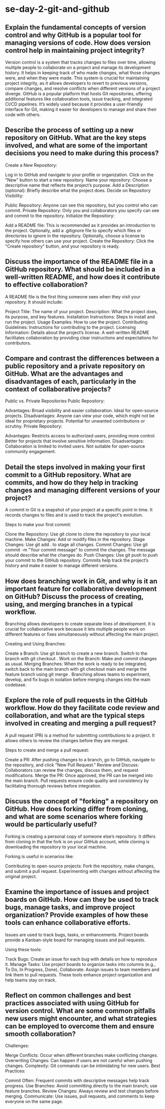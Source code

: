 # se-day-2-git-and-github
## Explain the fundamental concepts of version control and why GitHub is a popular tool for managing versions of code. How does version control help in maintaining project integrity?
Version control is a system that tracks changes to files over time, allowing multiple people to collaborate on a project and manage its development history. It helps in keeping track of who made changes, what those changes were, and when they were made. This system is crucial for maintaining project integrity, as it allows developers to revert to previous versions, compare changes, and resolve conflicts when different versions of a project diverge.
GitHub is a popular platform that hosts Git repositories, offering additional features like collaboration tools, issue tracking, and integrated CI/CD pipelines. It’s widely used because it provides a user-friendly interface for Git, making it easier for developers to manage and share their code with others.
## Describe the process of setting up a new repository on GitHub. What are the key steps involved, and what are some of the important decisions you need to make during this process?
Create a New Repository:

Log in to GitHub and navigate to your profile or organization.
Click on the "New" button to start a new repository.
Name your repository: Choose a descriptive name that reflects the project’s purpose.
Add a Description (optional): Briefly describe what the project does.
Decide on Repository Visibility:

Public Repository: Anyone can see this repository, but you control who can commit.
Private Repository: Only you and collaborators you specify can see and commit to the repository.
Initialize the Repository:

Add a README file: This is recommended as it provides an introduction to the project.
Optionally, add a .gitignore file to specify which files or directories to ignore in the repository.
Optionally, choose a license to specify how others can use your project.
Create the Repository: Click the "Create repository" button, and your repository is ready.

## Discuss the importance of the README file in a GitHub repository. What should be included in a well-written README, and how does it contribute to effective collaboration?
A README file is the first thing someone sees when they visit your repository. It should include:

Project Title: The name of your project.
Description: What the project does, its purpose, and key features.
Installation Instructions: Steps to install and run the project.
Usage Examples: How to use the project.
Contributing Guidelines: Instructions for contributing to the project.
Licensing Information: Details about the project’s license.
A well-written README facilitates collaboration by providing clear instructions and expectations for contributors.

## Compare and contrast the differences between a public repository and a private repository on GitHub. What are the advantages and disadvantages of each, particularly in the context of collaborative projects?
Public vs. Private Repositories
Public Repository:

Advantages:
Broad visibility and easier collaboration.
Ideal for open-source projects.
Disadvantages:
Anyone can view your code, which might not be ideal for proprietary projects.
Potential for unwanted contributions or scrutiny.
Private Repository:

Advantages:
Restricts access to authorized users, providing more control.
Better for projects that involve sensitive information.
Disadvantages:
Collaboration is limited to invited users.
Not suitable for open-source community engagement.

## Detail the steps involved in making your first commit to a GitHub repository. What are commits, and how do they help in tracking changes and managing different versions of your project?
A commit in Git is a snapshot of your project at a specific point in time. It records changes to files and is used to track the project's evolution.

Steps to make your first commit:

Clone the Repository:
Use git clone <repository-url> to clone the repository to your local machine.
Make Changes:
Add or modify files in the repository.
Stage Changes:
Use git add . to stage all changes.
Commit Changes:
Use git commit -m "Your commit message" to commit the changes. The message should describe what the changes do.
Push Changes:
Use git push to push your commit to the GitHub repository.
Commits help track the project’s history and make it easier to manage different versions.

## How does branching work in Git, and why is it an important feature for collaborative development on GitHub? Discuss the process of creating, using, and merging branches in a typical workflow.
Branching allows developers to create separate lines of development. It is crucial for collaborative work because it lets multiple people work on different features or fixes simultaneously without affecting the main project.

Creating and Using Branches:

Create a Branch:
Use git branch <branch-name> to create a new branch.
Switch to the branch with git checkout <branch-name>.
Work on the Branch:
Make and commit changes as usual.
Merging Branches:
When the work is ready to be integrated, switch back to the main branch with git checkout main and merge the feature branch using git merge <branch-name>.
Branching allows teams to experiment, develop, and fix bugs in isolation before merging changes into the main codebase.

## Explore the role of pull requests in the GitHub workflow. How do they facilitate code review and collaboration, and what are the typical steps involved in creating and merging a pull request?
A pull request (PR) is a method for submitting contributions to a project. It allows others to review the changes before they are merged.

Steps to create and merge a pull request:

Create a PR: After pushing changes to a branch, go to GitHub, navigate to the repository, and click "New Pull Request."
Review and Discuss: Collaborators can review the changes, discuss them, and request modifications.
Merge the PR: Once approved, the PR can be merged into the main branch.
Pull requests ensure code quality and consistency by facilitating thorough reviews before integration.

## Discuss the concept of "forking" a repository on GitHub. How does forking differ from cloning, and what are some scenarios where forking would be particularly useful?
Forking is creating a personal copy of someone else’s repository. It differs from cloning in that the fork is on your GitHub account, while cloning is downloading the repository to your local machine.

Forking is useful in scenarios like:

Contributing to open-source projects: Fork the repository, make changes, and submit a pull request.
Experimenting with changes without affecting the original project.

## Examine the importance of issues and project boards on GitHub. How can they be used to track bugs, manage tasks, and improve project organization? Provide examples of how these tools can enhance collaborative efforts.
Issues are used to track bugs, tasks, or enhancements. Project boards provide a Kanban-style board for managing issues and pull requests.

Using these tools:

Track Bugs: Create an issue for each bug with details on how to reproduce it.
Manage Tasks: Use project boards to organize tasks into columns (e.g., To Do, In Progress, Done).
Collaborate: Assign issues to team members and link them to pull requests.
These tools enhance project organization and help teams stay on track.

## Reflect on common challenges and best practices associated with using GitHub for version control. What are some common pitfalls new users might encounter, and what strategies can be employed to overcome them and ensure smooth collaboration?
Challenges:

Merge Conflicts: Occur when different branches make conflicting changes.
Overwriting Changes: Can happen if users are not careful when pushing changes.
Complexity: Git commands can be intimidating for new users.
Best Practices:

Commit Often: Frequent commits with descriptive messages help track progress.
Use Branches: Avoid committing directly to the main branch; use feature branches.
Review Changes: Always review and test changes before merging.
Communicate: Use issues, pull requests, and comments to keep everyone on the same page.
